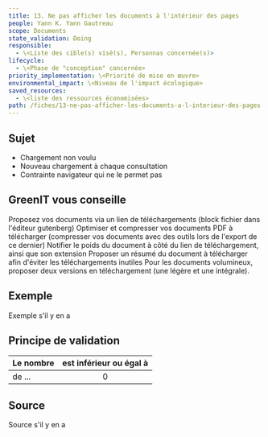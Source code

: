 ```yaml
---
title: 13. Ne pas afficher les documents à l'intérieur des pages
people: Yann K. Yann Gautreau
scope: Documents
state_validation: Doing
responsible:
  - \<Liste des cible(s) visé(s), Personnas concernée(s)>
lifecycle:
  - \<Phase de "conception" concernée>
priority_implementation: \<Priorité de mise en œuvre>
environmental_impact: \<Niveau de l'impact écologique>
saved_resources:
  - \<liste des ressources économisées>
path: /fiches/13-ne-pas-afficher-les-documents-a-l-interieur-des-pages
---
```


## Sujet

- Chargement non voulu
- Nouveau chargement à chaque consultation
- Contrainte navigateur qui ne le permet pas


## GreenIT vous conseille

Proposez vos documents via un lien de téléchargements (block fichier dans l'éditeur gutenberg)
Optimiser et compresser vos documents PDF à télécharger (compresser vos documents avec des outils lors de l'export de ce dernier)
Notifier le poids du document à côté du lien de téléchargement, ainsi que son extension
Proposer un résumé du document à télécharger afin d'éviter les téléchargements inutiles
Pour les documents volumineux, proposer deux versions en téléchargement (une légère et une intégrale).

## Exemple

Exemple s'il y en a

## Principe de validation

| Le nombre | est inférieur ou égal à |
| ------------- | :---------------------: |
| de ...        |            0            |

## Source

Source s'il y en a

